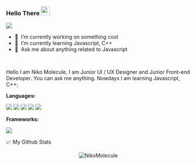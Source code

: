 ### Hello There <img src="https://media.giphy.com/media/hvRJCLFzcasrR4ia7z/giphy.gif" width="25px">

![](https://visitor-badge.glitch.me/badge?page_id=NikoMolecule.NikoMolecule)

- 🔭 &nbsp;I’m currently working on something cool
- 🌱 &nbsp;I’m currently learning Javascript, C++
- 💬 &nbsp;Ask me about anything related to Javascript

<br />

Hello I am Niko Molecule, I am Junior UI / UX Designer and Junior Front-end Developer. You can ask me anything.
Nowdays I am learning Javascript, C++;

**Languages:**  

<img src = "https://img.shields.io/badge/HTML5-E34F26?style=for-the-badge&logo=html5&logoColor=white"> <img src ="https://img.shields.io/badge/JavaScript-323330?style=for-the-badge&logo=javascript&logoColor=F7DF1E">  <img src ="https://img.shields.io/badge/CSS3-1572B6?style=for-the-badge&logo=css3&logoColor=white"> <img src = "https://img.shields.io/badge/C%2B%2B-00599C?style=for-the-badge&logo=c%2B%2B&logoColor=white"> <img src = "https://img.shields.io/badge/Sass-CC6699?style=for-the-badge&logo=sass&logoColor=white">

**Frameworks:**

<img src = "https://img.shields.io/badge/Bootstrap-563D7C?style=for-the-badge&logo=bootstrap&logoColor=white">



📈 My Github Stats

<p align="center"> <img src="https://github-readme-stats.vercel.app/api?username=NikoMolecule&show_icons=true&theme=gotham" alt="NikoMolecule" />
